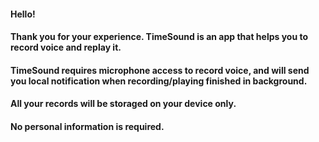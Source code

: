 #### Hello!

#### Thank you for your experience. TimeSound is an app that helps you to record voice and replay it.

#### TimeSound requires microphone access to record voice, and will send you local notification when recording/playing finished in background.

#### All your records will be storaged on your device only.

#### No personal information is required.

####
